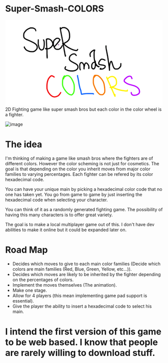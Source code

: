 # Super-Smash-COLORS
![image](colors.png)
2D Fighting game like super smash bros but each color in the color wheel is a fighter.

![image](https://docs.gimp.org/en/images/dialogs/color-triangle.png)

# The idea

I'm thinking of making a game like smash bros where the fighters are of different colors.
However the color scheming is not just for cosmetics. The goal is that depending on the color
you inherit moves from major color families to varying percentages. Each fighter can be refered
by its color hexadecimal code. 

You can have your unique main by picking a hexadecimal color code
that no one has taken yet. You go from game to game by just inserting the hexadecimal code when
selecting your character.

You can think of it as a randomly generated fighting game. The possibility of having this many
characters is to offer great variety.

The goal is to make a local multiplayer game out of this. I don't have dev abilities to make it
online but it could be expanded later on.


# Road Map
- Decides which moves to give to each main color families (Decide which colors are main families (Red, Blue, Green, Yellow, etc...)).
- Decides which moves are likely to be inherited by the fighter depending on the percentages of colors.
- Implement the moves themselves (The animation).
- Make one stage.
- Allow for 4 players (this mean implementing game pad support is essential).
- Give the player the ability to insert a hexadecimal code to select his main.

# I intend the first version of this game to be web based. I know that people are rarely willing to download stuff.
